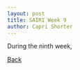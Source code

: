 ```yaml
---
layout: post
title: SAIRI Week 9
author: Capri Shorter
---
```


During the ninth week, 

[Back](./)

